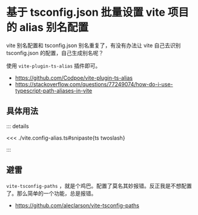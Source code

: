 # 基于 tsconfig.json 批量设置 vite 项目的 alias 别名配置

vite 别名配置和 tsconfig.json 别名重复了，有没有办法让 vite 自己去识别 tsconfig.json 的配置，自己生成别名呢？

使用 `vite-plugin-ts-alias` 插件即可。

- https://github.com/Codpoe/vite-plugin-ts-alias
- https://stackoverflow.com/questions/77249074/how-do-i-use-typescript-path-aliases-in-vite

## 具体用法

::: details

<<< ./vite.config-alias.ts#snipaste{ts twoslash}

:::

## 避雷

`vite-tsconfig-paths` ，就是个鸡巴。配置了莫名其妙报错。反正我是不想配置了。那么简单的一个功能，总是报错。

- https://github.com/aleclarson/vite-tsconfig-paths
